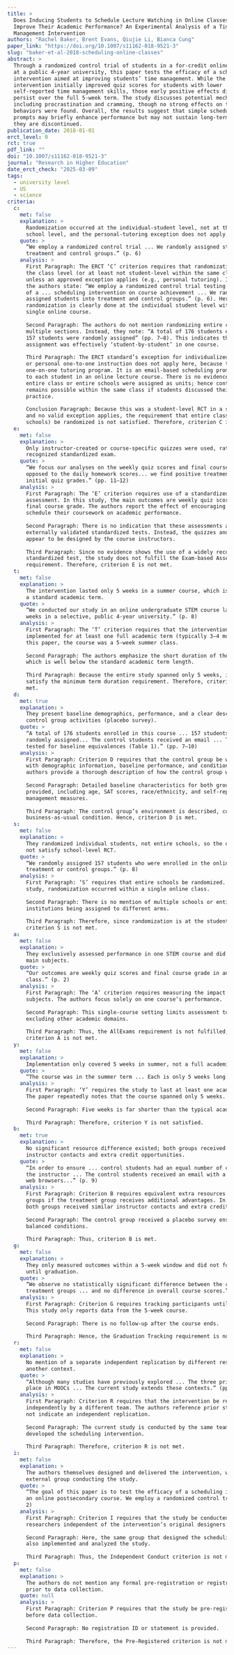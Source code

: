 ```yaml
---
title: >
  Does Inducing Students to Schedule Lecture Watching in Online Classes
  Improve Their Academic Performance? An Experimental Analysis of a Time
  Management Intervention
authors: "Rachel Baker, Brent Evans, Qiujie Li, Bianca Cung"
paper_link: "https://doi.org/10.1007/s11162-018-9521-3"
slug: "baker-et-al-2018-scheduling-online-classes"
abstract: >
  Through a randomized control trial of students in a for-credit online course
  at a public 4-year university, this paper tests the efficacy of a scheduling
  intervention aimed at improving students’ time management. While the
  intervention initially improved quiz scores for students with lower
  self-reported time management skills, those early positive effects did not
  persist over the full 5-week term. The study discusses potential mechanisms,
  including procrastination and cramming, though no strong effects on these
  behaviors were found. Overall, the results suggest that simple scheduling
  prompts may briefly enhance performance but may not sustain long-term gains if
  they are discontinued.
publication_date: 2018-01-01
erct_level: 0
rct: true
pdf_link: ""
doi: "10.1007/s11162-018-9521-3"
journal: "Research in Higher Education"
date_erct_check: "2025-03-09"
tags:
  - university level
  - US
  - science
criteria:
  c:
    met: false
    explanation: >
      Randomization occurred at the individual-student level, not at the class or
      school level, and the personal-tutoring exception does not apply.
    quote: >
      “We employ a randomized control trial ... We randomly assigned students into
      treatment and control groups.” (p. 6)
    analysis: >
      First Paragraph: The ERCT ‘C’ criterion requires that randomization occur at
      the class level (or at least not student-level within the same classroom)
      unless an approved exception applies (e.g., personal tutoring). In the paper,
      the authors state: “We employ a randomized control trial testing the effects
      of a ... scheduling intervention on course achievement ... We randomly
      assigned students into treatment and control groups.” (p. 6). Here,
      randomization is clearly done at the individual student level within a
      single online course.
      
      Second Paragraph: The authors do not mention randomizing entire classes or
      multiple sections. Instead, they note: “A total of 176 students enrolled ...
      157 students were randomly assigned” (pp. 7–8). This indicates the random
      assignment was effectively ‘student-by-student’ in one course.
      
      Third Paragraph: The ERCT standard’s exception for individualized tutoring
      or personal one-to-one instruction does not apply here, because this is not a
      one-on-one tutoring program. It is an email-based scheduling prompt delivered
      to each student in an online lecture course. There is no evidence that the
      entire class or entire schools were assigned as units; hence contamination
      remains possible within the same class if students discussed their scheduling
      practice.
      
      Conclusion Paragraph: Because this was a student-level RCT in a single class,
      and no valid exception applies, the requirement that entire classes (or
      schools) be randomized is not satisfied. Therefore, criterion C is not met.
  e:
    met: false
    explanation: >
      Only instructor-created or course-specific quizzes were used, rather than a
      recognized standardized exam.
    quote: >
      “We focus our analyses on the weekly quiz scores and final course grade as
      opposed to the daily homework scores... we find positive treatment effects on
      initial quiz grades.” (pp. 11–12)
    analysis: >
      First Paragraph: The ‘E’ criterion requires use of a standardized exam-based
      assessment. In this study, the main outcomes are weekly quiz scores and the
      final course grade. The authors report the effect of encouraging students to
      schedule their coursework on academic performance.
      
      Second Paragraph: There is no indication that these assessments are
      externally validated standardized tests. Instead, the quizzes and exam
      appear to be designed by the course instructors.
      
      Third Paragraph: Since no evidence shows the use of a widely recognized
      standardized test, the study does not fulfill the Exam-based Assessment
      requirement. Therefore, criterion E is not met.
  t:
    met: false
    explanation: >
      The intervention lasted only 5 weeks in a summer course, which is shorter than
      a standard academic term.
    quote: >
      “We conducted our study in an online undergraduate STEM course lasting 5
      weeks in a selective, public 4-year university.” (p. 8)
    analysis: >
      First Paragraph: The ‘T’ criterion requires that the intervention be
      implemented for at least one full academic term (typically 3–4 months). In
      this paper, the course was a 5-week summer class.
      
      Second Paragraph: The authors emphasize the short duration of the course,
      which is well below the standard academic term length.
      
      Third Paragraph: Because the entire study spanned only 5 weeks, it does not
      satisfy the minimum term duration requirement. Therefore, criterion T is not
      met.
  d:
    met: true
    explanation: >
      They present baseline demographics, performance, and a clear description of
      control group activities (placebo survey).
    quote: >
      “A total of 176 students enrolled in this course ... 157 students were
      randomly assigned... The control students received an email ... The authors
      tested for baseline equivalences (Table 1).” (pp. 7–10)
    analysis: >
      First Paragraph: Criterion D requires that the control group be well-documented
      with demographic information, baseline performance, and conditions. The
      authors provide a thorough description of how the control group was assigned.
      
      Second Paragraph: Detailed baseline characteristics for both groups are
      provided, including age, SAT scores, race/ethnicity, and self-reported time
      management measures.
      
      Third Paragraph: The control group’s environment is described, confirming a
      business-as-usual condition. Hence, criterion D is met.
  s:
    met: false
    explanation: >
      They randomized individual students, not entire schools, so the design does
      not satisfy school-level RCT.
    quote: >
      “We randomly assigned 157 students who were enrolled in the online class into
      treatment or control groups.” (p. 8)
    analysis: >
      First Paragraph: ‘S’ requires that entire schools be randomized. In this
      study, randomization occurred within a single online class.
      
      Second Paragraph: There is no mention of multiple schools or entire
      institutions being assigned to different arms.
      
      Third Paragraph: Therefore, since randomization is at the student level,
      criterion S is not met.
  a:
    met: false
    explanation: >
      They exclusively assessed performance in one STEM course and did not test all
      main subjects.
    quote: >
      “Our outcomes are weekly quiz scores and final course grade in an online STEM
      class.” (p. 2)
    analysis: >
      First Paragraph: The ‘A’ criterion requires measuring the impact on all main
      subjects. The authors focus solely on one course’s performance.
      
      Second Paragraph: This single-course setting limits assessment to one subject,
      excluding other academic domains.
      
      Third Paragraph: Thus, the AllExams requirement is not fulfilled, and
      criterion A is not met.
  y:
    met: false
    explanation: >
      Implementation only covered 5 weeks in summer, not a full academic year.
    quote: >
      “The course was in the summer term ... Each is only 5 weeks long.” (p. 8)
    analysis: >
      First Paragraph: ‘Y’ requires the study to last at least one academic year.
      The paper repeatedly notes that the course spanned only 5 weeks.
      
      Second Paragraph: Five weeks is far shorter than the typical academic year.
      
      Third Paragraph: Therefore, criterion Y is not satisfied.
  b:
    met: true
    explanation: >
      No significant resource difference existed; both groups received identical
      instructor contacts and extra credit opportunities.
    quote: >
      “In order to ensure ... control students had an equal number of contacts from
      the instructor ... The control students received an email with a survey about
      web browsers...” (p. 9)
    analysis: >
      First Paragraph: Criterion B requires equivalent extra resources for both
      groups if the treatment group receives additional advantages. In this study,
      both groups received similar instructor contacts and extra credit.
      
      Second Paragraph: The control group received a placebo survey ensuring
      balanced conditions.
      
      Third Paragraph: Thus, criterion B is met.
  g:
    met: false
    explanation: >
      They only measured outcomes within a 5-week window and did not follow students
      until graduation.
    quote: >
      “We observe no statistically significant difference between the control and
      treatment groups ... and no difference in overall course scores.” (p. 14)
    analysis: >
      First Paragraph: Criterion G requires tracking participants until graduation.
      This study only reports data from the 5-week course.
      
      Second Paragraph: There is no follow-up after the course ends.
      
      Third Paragraph: Hence, the Graduation Tracking requirement is not met.
  r:
    met: false
    explanation: >
      No mention of a separate independent replication by different researchers in
      another context.
    quote: >
      “Although many studies have previously explored ... The three prior studies took
      place in MOOCs ... The current study extends these contexts.” (pp. 3–5)
    analysis: >
      First Paragraph: Criterion R requires that the intervention be replicated
      independently by a different team. The authors reference prior studies but do
      not indicate an independent replication.
      
      Second Paragraph: The current study is conducted by the same team that
      developed the scheduling intervention.
      
      Third Paragraph: Therefore, criterion R is not met.
  i:
    met: false
    explanation: >
      The authors themselves designed and delivered the intervention, with no
      external group conducting the study.
    quote: >
      “The goal of this paper is to test the efficacy of a scheduling intervention in
      an online postsecondary course. We employ a randomized control trial ...” (p.
      2)
    analysis: >
      First Paragraph: Criterion I requires that the study be conducted by
      researchers independent of the intervention’s original designers.
      
      Second Paragraph: Here, the same group that designed the scheduling prompt
      also implemented and analyzed the study.
      
      Third Paragraph: Thus, the Independent Conduct criterion is not met.
  p:
    met: false
    explanation: >
      The authors do not mention any formal pre-registration or registry entry made
      prior to data collection.
    quote: null
    analysis: >
      First Paragraph: Criterion P requires that the study be pre-registered
      before data collection.
      
      Second Paragraph: No registration ID or statement is provided.
      
      Third Paragraph: Therefore, the Pre-Registered criterion is not met.
---
```

